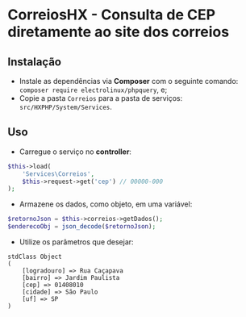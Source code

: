 # CorreiosHX - Consulta de CEP diretamente ao site dos correios


## Instalação

+ Instale as dependências via **Composer** com o seguinte comando: `composer require electrolinux/phpquery`, e;
+ Copie a pasta `Correios` para a pasta de serviços: `src/HXPHP/System/Services`.

## Uso

+ Carregue o serviço no **controller**:
```php
$this->load(
    'Services\Correios',
    $this->request->get('cep') // 00000-000
);
```

+ Armazene os dados, como objeto, em uma variável:
```php
$retornoJson = $this->correios->getDados();
$enderecoObj = json_decode($retornoJson);
```

+ Utilize os parâmetros que desejar:
```
stdClass Object
(
    [logradouro] => Rua Caçapava
    [bairro] => Jardim Paulista
    [cep] => 01408010
    [cidade] => São Paulo
    [uf] => SP
)
```
